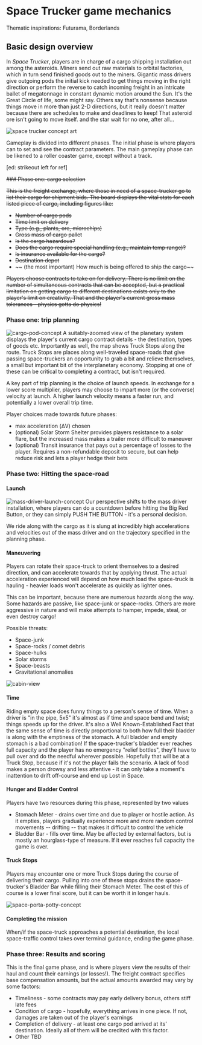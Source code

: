 # Space Trucker game mechanics

Thematic inspirations: Futurama, Borderlands

## Basic design overview

In _Space Trucker_, players are in charge of a cargo shipping installation out among the asteroids. Miners send out raw materials to orbital factories, which in turn send finished goods out to the miners. Gigantic mass drivers give outgoing pods the initial kick needed to get things moving in the right direction or perform the reverse to catch incoming freight in an intricate ballet of megatonnage in constant dynamic motion around the Sun. It's the Great Circle of life, some might say. Others say that's nonsense because things move in more than just 2-D directions, but it really doesn't matter because there are schedules to make and deadlines to keep! That asteroid ore isn't going to move itself. and the star wait for no one, after all...

![space trucker concept art](/design/Space_Trucker_Concept_Art.jpg)

Gameplay is divided into different phases. The initial phase is where players can to set and see the contract parameters. The main gameplay phase can be likened to a roller coaster game, except without a track.

[ed: strikeout left for ref]

~~### Phase one: cargo selection~~

~~This is the freight exchange, where those in need of a space-trucker go to list their cargo for shipment bids. The board displays the vital stats for each listed piece of cargo, including figures like:~~

* ~~Number of cargo pods~~
* ~~Time limit on delivery~~
* ~~Type (e.g., plants, ore, microchips)~~
* ~~Gross mass of cargo pallet~~
* ~~Is the cargo hazardous?~~
* ~~Does the cargo require special handling (e.g., maintain temp range)?~~
* ~~Is insurance available for the cargo?~~
* ~~Destination depot~~
* ~~ (the most important) How much is being offered to ship the cargo~~

~~Players choose contracts to take on for delivery. There is no limit on the number of simultaneous contracts that can be accepted, but a practical limitation on getting cargo to different destinations exists only to the player's limit on creativity. That and the player's current gross mass tolerances - physics gotta do physics!~~

### Phase one: trip planning

![cargo-pod-concept](cargo-pod-concept.png)
A suitably-zoomed view of the planetary system displays the player's current cargo contract details - the destination, types of goods etc. Importantly as well, the map shows Truck Stops along the route. Truck Stops are places along well-traveled space-roads that give passing space-truckers an opportunity to grab a bit and relieve themselves, a small but important bit of the interplanetary economy. Stopping at one of these can be critical to completing a contract, but isn't required.

A key part of trip planning is the choice of launch speeds. In exchange for a lower score multiplier, players may choose to impart more (or the converse) velocity at launch. A higher launch velocity means a faster run, and potentially a lower overall trip time.  

Player choices made towards future phases:

* max acceleration (&Delta;V) chosen
* (optional) Solar Storm Shelter provides players resistance to a solar flare, but the increased mass makes a trailer more difficult to maneuver
* (optional) Transit insurance that pays out a percentage of losses to the player. Requires a non-refundable deposit to secure, but can help reduce risk and lets a player hedge their bets

### Phase two: Hitting the space-road

#### Launch

![mass-driver-launch-concept](mass-driver-concept.png)
Our perspective shifts to the mass driver installation, where players can do a countdown before hitting the Big Red Button, or they can simply PUSH THE BUTTON - it's a personal decision.

We ride along with the cargo as it is slung at incredibly high accelerations and velocities out of the mass driver and on the trajectory specified in the planning phase.

#### Maneuvering

Players can rotate their space-truck to orient themselves to a desired direction, and can accelerate towards that by applying thrust. The actual acceleration experienced will depend on how much load the space-truck is hauling - heavier loads won't accelerate as quickly as lighter ones.

This can be important, because there are numerous hazards along the way. Some hazards are passive, like space-junk or space-rocks. Others are more aggressive in nature and will make attempts to hamper, impede, steal, or even destroy cargo!

Possible threats:

* Space-junk
* Space-rocks / comet debris
* Space-hulks
* Solar storms
* Space-beasts
* Gravitational anomalies

![cabin-view](cabin-chase-escape-concept.png)

#### Time

Riding empty space does funny things to a person's sense of time. When a driver is "in the pipe, 5x5" it's almost as if time and space bend and twist; things speeds up for the driver. It's also a Well Known-Established Fact that the same sense of time is directly proportional to both how full their bladder is along with the emptiness of the stomach. A full bladder and empty stomach is a bad combination! If the space-trucker's bladder ever reaches full capacity and the player has no emergency "relief bottles", they'll have to pull over and do the needful wherever possible. Hopefully that will be at a Truck Stop, because if it's not the player fails the scenario. A lack of food makes a person drowsy and less attentive - it can only take a moment's inattention to drift off-course and end up Lost in Space.

#### Hunger and Bladder Control

Players have two resources during this phase, represented by two values

* Stomach Meter - drains over time and due to player or hostile action. As it empties, players gradually experience more and more random control movements -- drifting -- that makes it difficult to control the vehicle
* Bladder Bar - fills over time. May be affected by external factors, but is mostly an hourglass-type of measure. If it ever reaches full capacity the game is over.

#### Truck Stops

Players may encounter one or more Truck Stops during the course of delivering their cargo. Pulling into one of these stops drains the space-trucker's Bladder Bar while filling their Stomach Meter. The cost of this of course is a lower final score, but it can be worth it in longer hauls.

![space-porta-potty-concept](space-porta-potty-concept.png)

#### Completing the mission

When/if the space-truck approaches a potential destination, the local space-traffic control takes over terminal guidance, ending the game phase.

### Phase three: Results and scoring

This is the final game phase, and is where players view the results of their haul and count their earnings (or losses!). The freight contract specifies base compensation amounts, but the actual amounts awarded may vary by some factors:

* Timeliness - some contracts may pay early delivery bonus, others stiff late fees
* Condition of cargo - hopefully, everything arrives in one piece. If not, damages are taken out of the player's earnings
* Completion of delivery - at least one cargo pod arrived at its' destination. Ideally all of them will be credited with this factor.
* Other TBD
